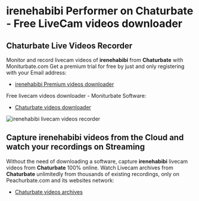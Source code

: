 # irenehabibi Performer on Chaturbate - Free LiveCam videos downloader

## Chaturbate Live Videos Recorder

Monitor and record livecam videos of **irenehabibi** from **Chaturbate** with Moniturbate.com
Get a premium trial for free by just and only registering with your Email address:
* [irenehabibi Premium videos downloader](https://moniturbate.com/request-demo-licence-key.html)

Free livecam videos downloader - Moniturbate Software:
* [Chaturbate videos downloader](https://moniturbate.com/moniturbate-download-software.html)

![irenehabibi livecam videos recorder](https://peachurnet.com/templates/moniturbate-software.png)


## Capture irenehabibi videos from the Cloud and watch your recordings on Streaming

Without the need of downloading a software, capture **irenehabibi** livecam videos from **Chaturbate** 100% online.
Watch Livecam archives from **Chaturbate** unlimitedly from thousands of existing recordings, only on Peachurbate.com and its websites network:
* [Chaturbate videos archives](https://peachurnet.com/)